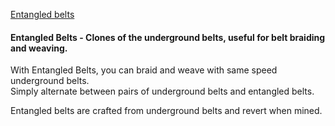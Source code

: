 [Entangled belts](/entangled.png)

#### Entangled Belts - Clones of the underground belts, useful for belt braiding and weaving.  

With Entangled Belts, you can braid and weave with same speed underground belts.  
Simply alternate between pairs of underground belts and entangled belts.  

Entangled belts are crafted from underground belts and revert when mined.  
